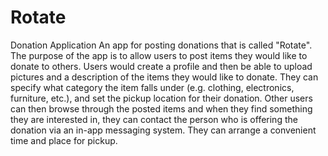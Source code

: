 # Rotate
Donation Application
An app for posting donations that is called "Rotate". The purpose of the app is to allow users to post items they would like to donate to others. Users would create a profile and then be able to upload pictures and a description of the items they would like to donate. They can specify what category the item falls under (e.g. clothing, electronics, furniture, etc.), and set the pickup location for their donation.
Other users can then browse through the posted items and when they find something they are interested in, they can contact the person who is offering the donation via an in-app messaging system. They can arrange a convenient time and place for pickup.
